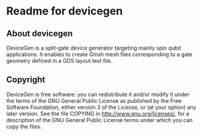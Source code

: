 # Readme for devicegen

## About devicegen

DeviceGen is a split-gate device generator targeting mainly spin qubit applications. It enables to create Gmsh mesh files corresponding to a gate geometry defined in a GDS layout text file.

## Copyright

DeviceGen is free software: you can redistribute it and/or modify it under the terms of the GNU General Public License as published by the Free Software Foundation, either version 3 of the License, or (at your option) any later version. See the file COPYING in http://www.gnu.org/licenses/, for a description of the GNU General Public License terms under which you can copy the files.
